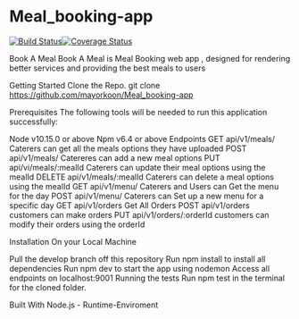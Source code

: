 # Meal_booking-app

[![Build Status](https://travis-ci.org/mayorkoon/Meal_booking-app.svg?branch=develop)](https://travis-ci.org/mayorkoon/Meal_booking-app)[![Coverage Status](https://coveralls.io/repos/github/mayorkoon/Meal_booking-app/badge.svg?branch=develop)](https://coveralls.io/github/mayorkoon/Meal_booking-app?branch=develop)

Book A Meal
Book A Meal is Meal Booking web app , designed for rendering better services and providing the best meals to users

Getting Started
Clone the Repo.
git clone https://github.com/mayorkoon/Meal_booking-app

Prerequisites
The following tools will be needed to run this application successfully:

Node v10.15.0 or above
Npm v6.4 or above
Endpoints
GET api/v1/meals/ Caterers can get all the meals options they have uploaded
POST api/v1/meals/ Catereres can add a new meal options 
PUT api/vi/meals/:mealId Caterers can update their meal options using the mealId
DELETE api/v1/meals/:mealId Caterers can delete a meal options using the mealId
GET api/v1/menu/ Caterers and Users can Get the menu for the day
POST api/v1/menu/ Caterers can Set up a new menu for a specific day
GET api/v1/orders Get All Orders
POST api/v1/orders customers can make orders
PUT api/v1/orders/:orderId customers can modify their orders using the orderId

Installation
On your Local Machine

Pull the develop branch off this repository
Run npm install to install all dependencies
Run npm dev to start the app using nodemon
Access all endpoints on localhost:9001
Running the tests
Run npm test in the terminal for the cloned folder.

Built With
Node.js - Runtime-Enviroment
